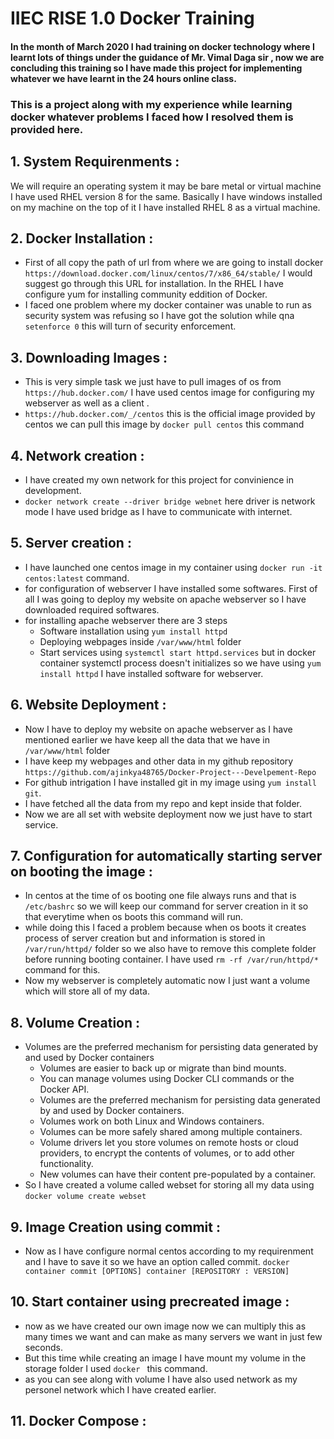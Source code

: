 # IIEC RISE 1.0 Docker Training

#### In the month of March 2020 I had training on docker technology where I learnt lots of things under the guidance of Mr. Vimal Daga sir , now we are concluding this training so I have made this project for implementing whatever we have learnt in the 24 hours online class.
### This is a project along with my experience while learning docker whatever problems I faced how I resolved them is provided here. 

## 1. System Requirenments :
  We will require an operating system it may be bare metal or virtual machine I have used RHEL version 8 for the same. Basically I have windows installed on my machine on the top of it I have installed RHEL 8 as a virtual machine.
  
## 2. Docker Installation :
 * First of all copy the path of url from where we are going to install docker `https://download.docker.com/linux/centos/7/x86_64/stable/` I would suggest go through this URL for installation. In the RHEL I have configure yum for installing community eddition of Docker.
 * I faced one problem where my docker container was unable to run as security system was refusing so I have got the solution while qna
`setenforce 0` this will turn of security enforcement. 

## 3. Downloading Images :
 * This is very simple task we just have to pull images of os from `https://hub.docker.com/` I have used centos image for configuring my webserver as well as a client .
 * `https://hub.docker.com/_/centos` this is the official image provided by centos we can pull this image by `docker pull centos` this  command 
 
 ## 4. Network creation :
  * I have created my own network for this project for convinience in development.
  * `docker network create --driver bridge webnet` here driver is network mode I have used bridge as I have to communicate with internet.
  
 ## 5. Server creation  :
  * I have launched one centos image in my  container using `docker run -it centos:latest` command. 
  * for configuration of webserver I have installed some softwares.  First of all I was going to deploy my website on apache webserver so I have downloaded required softwares.
  * for installing apache webserver there are 3 steps 
    *  Software installation using `yum install httpd`
    *  Deploying webpages inside `/var/www/html` folder
    *  Start services using `systemctl start httpd.services` but in docker container systemctl process doesn't initializes so we have 
  using `yum install httpd` I have installed software for webserver.
  
  ## 6. Website Deployment :
   * Now I have to deploy my website on apache webserver as I have mentioned earlier we have keep all the data that we have in `/var/www/html` folder 
   * I have keep my webpages and other data in my github repository `https://github.com/ajinkya48765/Docker-Project---Develpement-Repo` 
   * For github intrigation I have installed git in my image using `yum install git`.
   * I have fetched all the data from my repo and kept inside that folder.
   * Now we are all set with website deployment now we just have to start service.
   
  ## 7. Configuration for automatically starting server on booting the image :
   * In centos at the time of os booting one file always runs and that is `/etc/bashrc` so we will keep our command for server creation in it so that everytime when os boots this command will run. 
   * while doing this I faced a problem because when os boots it creates process of server creation but and information is stored in `/var/run/httpd/` folder so we also have to remove this complete folder before running booting container. I have used `rm -rf /var/run/httpd/*` command for this.
   * Now my webserver is completely automatic now I just want a volume which will store all of my data.
  ## 8. Volume Creation :
   * Volumes are the preferred mechanism for persisting data generated by and used by Docker containers
      * Volumes are easier to back up or migrate than bind mounts.
      * You can manage volumes using Docker CLI commands or the Docker API.
      * Volumes are the preferred mechanism for persisting data generated by and used by Docker containers.
      * Volumes work on both Linux and Windows containers.
      * Volumes can be more safely shared among multiple containers.
      * Volume drivers let you store volumes on remote hosts or cloud providers, to encrypt the contents of volumes, or to add other functionality.
      * New volumes can have their content pre-populated by a container.
   * So I have created a volume called webset for storing all my data using `docker volume create webset`
   
  ## 9. Image Creation using commit :
   * Now as I have configure normal centos according to my requirenment and I have to save it so we have an option called commit.
   `docker container commit [OPTIONS] container [REPOSITORY : VERSION]`
   
  ## 10. Start container using precreated image : 
   * now as we have created our own image now we can multiply this as many times we want and can make as many servers we want in just few seconds.
   * But this time while creating an image I have mount my volume in the storage folder  I used `docker ` this command. 
   * as you can see along with volume I have also used network as my personel network which I have created earlier.
   
   ## 11. Docker Compose :
